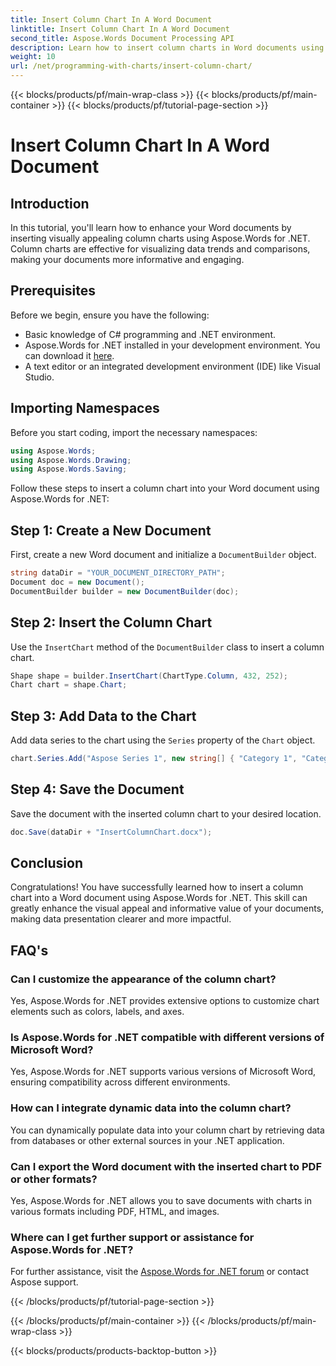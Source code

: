 ```yaml
---
title: Insert Column Chart In A Word Document
linktitle: Insert Column Chart In A Word Document
second_title: Aspose.Words Document Processing API
description: Learn how to insert column charts in Word documents using Aspose.Words for .NET. Enhance data visualization in your reports and presentations.
weight: 10
url: /net/programming-with-charts/insert-column-chart/
---
```


{{< blocks/products/pf/main-wrap-class >}}
{{< blocks/products/pf/main-container >}}
{{< blocks/products/pf/tutorial-page-section >}}

# Insert Column Chart In A Word Document

## Introduction

In this tutorial, you'll learn how to enhance your Word documents by inserting visually appealing column charts using Aspose.Words for .NET. Column charts are effective for visualizing data trends and comparisons, making your documents more informative and engaging.

## Prerequisites

Before we begin, ensure you have the following:

- Basic knowledge of C# programming and .NET environment.
- Aspose.Words for .NET installed in your development environment. You can download it [here](https://releases.aspose.com/words/net/).
- A text editor or an integrated development environment (IDE) like Visual Studio.

## Importing Namespaces

Before you start coding, import the necessary namespaces:

```csharp
using Aspose.Words;
using Aspose.Words.Drawing;
using Aspose.Words.Saving;
```

Follow these steps to insert a column chart into your Word document using Aspose.Words for .NET:

## Step 1: Create a New Document

First, create a new Word document and initialize a `DocumentBuilder` object.

```csharp
string dataDir = "YOUR_DOCUMENT_DIRECTORY_PATH";
Document doc = new Document();
DocumentBuilder builder = new DocumentBuilder(doc);
```

## Step 2: Insert the Column Chart

Use the `InsertChart` method of the `DocumentBuilder` class to insert a column chart.

```csharp
Shape shape = builder.InsertChart(ChartType.Column, 432, 252);
Chart chart = shape.Chart;
```

## Step 3: Add Data to the Chart

Add data series to the chart using the `Series` property of the `Chart` object.

```csharp
chart.Series.Add("Aspose Series 1", new string[] { "Category 1", "Category 2" }, new double[] { 1, 2 });
```

## Step 4: Save the Document

Save the document with the inserted column chart to your desired location.

```csharp
doc.Save(dataDir + "InsertColumnChart.docx");
```

## Conclusion

Congratulations! You have successfully learned how to insert a column chart into a Word document using Aspose.Words for .NET. This skill can greatly enhance the visual appeal and informative value of your documents, making data presentation clearer and more impactful.

## FAQ's

### Can I customize the appearance of the column chart?
Yes, Aspose.Words for .NET provides extensive options to customize chart elements such as colors, labels, and axes.

### Is Aspose.Words for .NET compatible with different versions of Microsoft Word?
Yes, Aspose.Words for .NET supports various versions of Microsoft Word, ensuring compatibility across different environments.

### How can I integrate dynamic data into the column chart?
You can dynamically populate data into your column chart by retrieving data from databases or other external sources in your .NET application.

### Can I export the Word document with the inserted chart to PDF or other formats?
Yes, Aspose.Words for .NET allows you to save documents with charts in various formats including PDF, HTML, and images.

### Where can I get further support or assistance for Aspose.Words for .NET?
For further assistance, visit the [Aspose.Words for .NET forum](https://forum.aspose.com/c/words/8) or contact Aspose support.



{{< /blocks/products/pf/tutorial-page-section >}}

{{< /blocks/products/pf/main-container >}}
{{< /blocks/products/pf/main-wrap-class >}}

{{< blocks/products/products-backtop-button >}}
